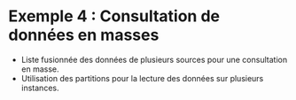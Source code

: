 # Exemple 4 : Consultation de données en masses

- Liste fusionnée des données de plusieurs sources pour une consultation en masse.
- Utilisation des partitions pour la lecture des données sur plusieurs instances.
